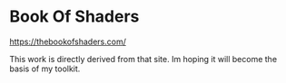 # Book Of Shaders

https://thebookofshaders.com/

This work is directly derived from that site.
Im hoping it will become the basis of my toolkit.